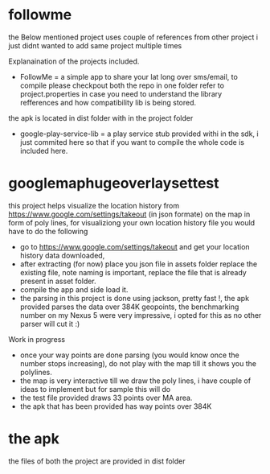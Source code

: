 followme
========



the Below mentioned project uses couple of references from other project i just didnt wanted to add same project multiple times

Explanaination of the projects included.

- FollowMe = a simple app to share your lat long over sms/email, to compile please checkpout both the repo in one folder
refer to project.properties in case you need to understand the library refferences and how compatibility lib is being stored.

the apk is located in dist folder with in the project folder


- google-play-service-lib = a play service stub provided withi in the sdk, i just commited here so that if you want to compile the whole code is included here.



googlemaphugeoverlaysettest
=========================

this project helps visualize the location history from https://www.google.com/settings/takeout (in json formate) on the map in form of poly lines, for visualiziong your own location history file you would have to do the following

- go to https://www.google.com/settings/takeout and get your location history data downloaded, 
- after extracting (for now) place you json file in assets folder replace the existing file, note naming is important, replace the file that is already present in asset folder.
- compile the app and side load it.
- the parsing in this project is done using jackson, pretty fast !, the apk provided parses the data over 384K geopoints, the benchmarking number on my Nexus 5 were very impressive, i opted for this as no other parser will cut it :) 


Work in progress
- once your way points are done parsing (you would know once the number stops increasing), do not play with the map till it shows you the polylines.
- the map is very interactive till we draw the poly lines, i have couple of ideas to implement but for sample this will do
- the test file provided draws 33 points over MA area.
- the apk that has been provided has way points over 384K


the apk
=======
the files of both the project are provided in dist folder

